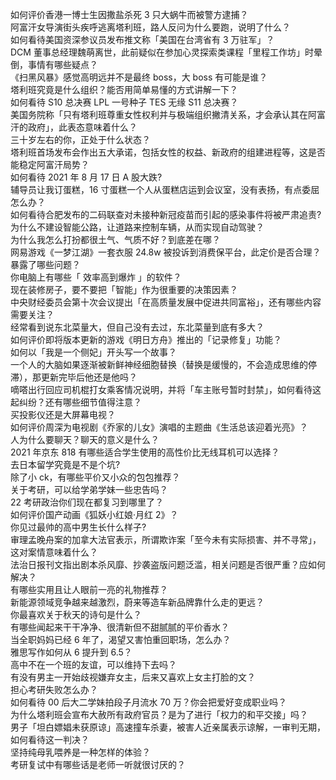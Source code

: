 如何评价香港一博士生因撒盐杀死 3 只大蜗牛而被警方逮捕？  
阿富汗女导演街头疾呼逃离塔利班，路人反问为什么要跑，说明了什么？  
如何看待美国资深参议员发布推文称「美国在台湾省有 3 万驻军」？  
DCM 董事总经理魏萌离世，此前疑似在参加心灵探索类课程「里程工作坊」时晕倒，事情有哪些疑点？  
《扫黑风暴》感觉高明远并不是最终 boss，大 boss 有可能是谁？  
塔利班究竟是什么组织？能否用简单易懂的方式讲解一下？  
如何看待 S10 总决赛 LPL 一号种子 TES 无缘 S11 总决赛？  
美国务院称「只有塔利班尊重女性权利并与极端组织撇清关系，才会承认其在阿富汗的政府」，此表态意味着什么？  
三十岁左右的你，正处于什么状态？  
塔利班首场发布会作出五大承诺，包括女性的权益、新政府的组建进程等，这是否能稳定阿富汗局势？  
如何看待 2021 年 8 月 17 日 A 股大跌?  
辅导员让我订蛋糕，16 寸蛋糕一个人从蛋糕店运到会议室，没有表扬，有点委屈怎么办？  
如何看待合肥发布的二码联查对未接种新冠疫苗而引起的感染事件将被严肃追责?  
为什么不建设智能公路，让道路来控制车辆，从而实现自动驾驶？  
为什么我怎么打扮都很土气、气质不好？到底差在哪？  
网易游戏《一梦江湖》一套衣服 24.8w 被投诉到消费保平台，此定价是否合理？暴露了哪些问题？  
你电脑上有哪些「 效率高到爆炸 」的软件？  
现在装修房子，要不要把「智能」作为很重要的决策因素？  
中央财经委员会第十次会议提出「在高质量发展中促进共同富裕」，还有哪些内容需要关注？  
经常看到说东北菜量大，但自己没有去过，东北菜量到底有多大？  
如何评价即将版本更新的游戏《明日方舟》推出的「记录修复」功能？  
如何以「我是一个侧妃」开头写一个故事？  
一个人的大脑如果逐渐被新鲜神经细胞替换（替换是缓慢的，不会造成思维的停滞），那更新完毕后他还是他吗？  
嘀嗒出行回应司机棍打女乘客情况说明，并将「车主账号暂时封禁」，如何看待这起纠纷？还有哪些细节值得注意？  
买投影仪还是大屏幕电视？  
如何评价周深为电视剧《乔家的儿女》演唱的主题曲《生活总该迎着光亮》？  
人为什么要聊天？聊天的意义是什么？  
2021 年京东 818 有哪些适合学生使用的高性价比无线耳机可以选择？  
去日本留学究竟是不是个坑?  
除了小 ck，有哪些平价又小众的包包推荐？  
关于考研，可以给学弟学妹一些忠告吗？  
22 考研政治你们现在都复习到哪里了？  
如何评价国产动画《狐妖小红娘·月红 2》？  
你见过最帅的高中男生长什么样子?  
审理孟晚舟案的加拿大法官表示，所谓欺诈案「至今未有实际损害、并不寻常」，这对案情意味着什么？  
法治日报刊文指出剧本杀风靡、抄袭盗版问题泛滥，相关问题是否很严重？应如何解决？  
有哪些实用且让人眼前一亮的礼物推荐？  
新能源领域竞争越来越激烈，蔚来等造车新品牌靠什么走的更远？  
你最喜欢关于秋天的诗句是什么？  
有哪些闻起来干干净净、很清新但不甜腻腻的平价香水？  
当全职妈妈已经 6 年了，渴望又害怕重回职场，怎么办？  
雅思写作如何从 6 提升到 6.5？  
高中不在一个班的友谊，可以维持下去吗？  
有没有男主一开始歧视嫌弃女主，后来又喜欢上女主打脸的文？  
担心考研失败怎么办？  
如何看待 00 后大二学妹拍段子月流水 70 万？你会把爱好变成职业吗？  
为什么塔利班会宣布大赦所有政府官员？是为了进行「权力的和平交接」吗？  
男子「坦白嫖娼未获原谅」高速撞车杀妻，被害人近亲属表示谅解，一审判无期，如何看待这一判决？  
坚持纯母乳喂养是一种怎样的体验？  
考研复试中有哪些话是老师一听就很讨厌的？  

